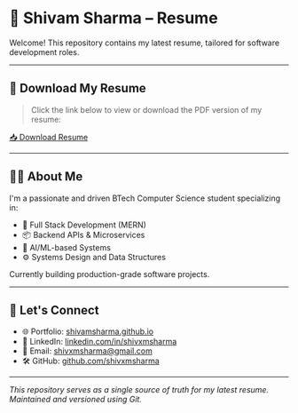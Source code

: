 # 📄 Shivam Sharma – Resume

Welcome! This repository contains my latest resume, tailored for software development roles.

---

## 🔗 Download My Resume

> Click the link below to view or download the PDF version of my resume:

[📥 Download Resume](https://shivxmsharma.github.io/Shivam_Resume/Shivam_Resume.pdf)

---

## 👨‍💻 About Me

I'm a passionate and driven BTech Computer Science student specializing in:
- 🔧 Full Stack Development (MERN)
- 📦 Backend APIs & Microservices
- 🤖 AI/ML-based Systems
- ⚙️ Systems Design and Data Structures

Currently building production-grade software projects.

---

## 🚀 Let's Connect

- 🌐 Portfolio: [shivamsharma.github.io](https://shivamsharma.github.io)
- 💼 LinkedIn: [linkedin.com/in/shivxmsharma](https://linkedin.com/in/shivxmsharma)
- 📧 Email: shivxmsharma@gmail.com
- 🛠 GitHub: [github.com/shivxmsharma](https://github.com/shivxmsharma)

---

_This repository serves as a single source of truth for my latest resume. Maintained and versioned using Git._

